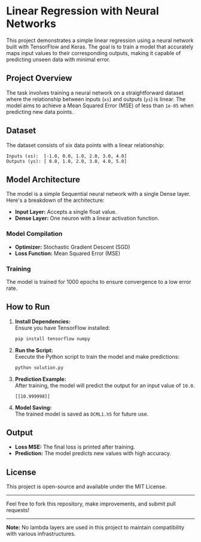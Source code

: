 # Linear Regression with Neural Networks

This project demonstrates a simple linear regression using a neural network built with TensorFlow and Keras. The goal is to train a model that accurately maps input values to their corresponding outputs, making it capable of predicting unseen data with minimal error.

## Project Overview

The task involves training a neural network on a straightforward dataset where the relationship between inputs (`xs`) and outputs (`ys`) is linear. The model aims to achieve a Mean Squared Error (MSE) of less than `1e-05` when predicting new data points.

## Dataset

The dataset consists of six data points with a linear relationship:

```
Inputs (xs):  [-1.0, 0.0, 1.0, 2.0, 3.0, 4.0]
Outputs (ys): [ 0.0, 1.0, 2.0, 3.0, 4.0, 5.0]
```

## Model Architecture

The model is a simple Sequential neural network with a single Dense layer. Here's a breakdown of the architecture:

- **Input Layer:** Accepts a single float value.
- **Dense Layer:** One neuron with a linear activation function.

### Model Compilation

- **Optimizer:** Stochastic Gradient Descent (SGD)
- **Loss Function:** Mean Squared Error (MSE)

### Training

The model is trained for 1000 epochs to ensure convergence to a low error rate.

## How to Run

1. **Install Dependencies:**\
   Ensure you have TensorFlow installed:

   ```bash
   pip install tensorflow numpy
   ```

2. **Run the Script:**\
   Execute the Python script to train the model and make predictions:

   ```bash
   python solution.py
   ```

3. **Prediction Example:**\
   After training, the model will predict the output for an input value of `10.0`.

   ```
   [[10.999998]]
   ```

4. **Model Saving:**\
   The trained model is saved as `DCML1.h5` for future use.

## Output

- **Loss MSE:** The final loss is printed after training.
- **Prediction:** The model predicts new values with high accuracy.

## License

This project is open-source and available under the MIT License.

---

Feel free to fork this repository, make improvements, and submit pull requests!

---

**Note:** No lambda layers are used in this project to maintain compatibility with various infrastructures.

